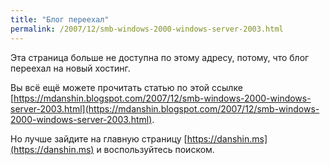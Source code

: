 ```yaml
---
title: "Блог переехал"
permalink: /2007/12/smb-windows-2000-windows-server-2003.html
---
```

Эта страница больше не доступна по этому адресу, потому, что блог переехал на новый хостинг.

Вы всё ещё можете прочитать статью по этой ссылке [https://mdanshin.blogspot.com/2007/12/smb-windows-2000-windows-server-2003.html](https://mdanshin.blogspot.com/2007/12/smb-windows-2000-windows-server-2003.html).

Но лучше зайдите на главную страницу [https://danshin.ms](https://danshin.ms) и воспользуйтесь поиском.